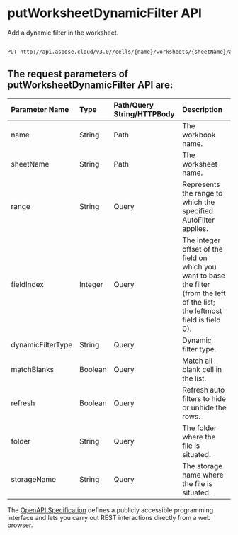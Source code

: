 # **putWorksheetDynamicFilter API**

Add a dynamic filter in the worksheet. 

```bash

PUT http://api.aspose.cloud/v3.0//cells/{name}/worksheets/{sheetName}/autoFilter/dynamicFilter

```

## The request parameters of **putWorksheetDynamicFilter** API are: 

| Parameter Name | Type | Path/Query String/HTTPBody | Description | 
| :- | :- | :- |:- | 
|name|String|Path|The workbook name.|
|sheetName|String|Path|The worksheet name.|
|range|String|Query|Represents the range to which the specified AutoFilter applies.|
|fieldIndex|Integer|Query|The integer offset of the field on which you want to base the filter (from the left of the list; the leftmost field is field 0).|
|dynamicFilterType|String|Query|Dynamic filter type.|
|matchBlanks|Boolean|Query|Match all blank cell in the list.|
|refresh|Boolean|Query|Refresh auto filters to hide or unhide the rows.|
|folder|String|Query|The folder where the file is situated.|
|storageName|String|Query|The storage name where the file is situated.|


The [OpenAPI Specification](https://reference.aspose.cloud/cells/#/AutoFilterController/PutWorksheetDynamicFilter) defines a publicly accessible programming interface and lets you carry out REST interactions directly from a web browser.
